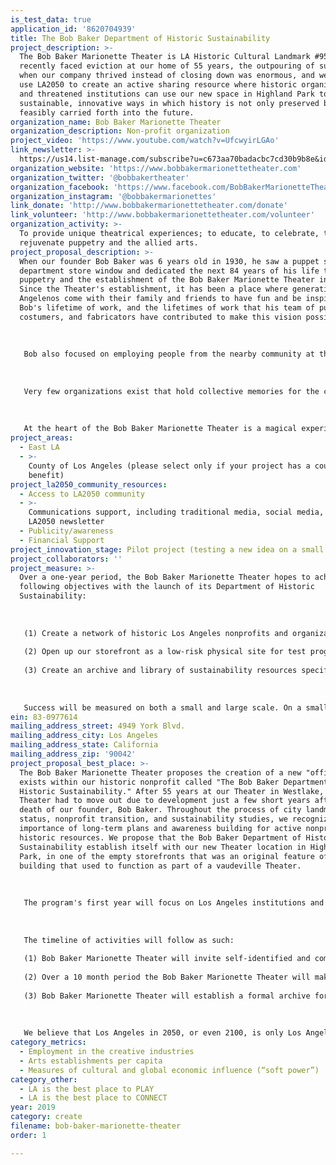 ```yaml
---
is_test_data: true
application_id: '8620704939'
title: The Bob Baker Department of Historic Sustainability
project_description: >-
  The Bob Baker Marionette Theater is LA Historic Cultural Landmark #958. Having
  recently faced eviction at our home of 55 years, the outpouring of support
  when our company thrived instead of closing down was enormous, and we want to
  use LA2050 to create an active sharing resource where historic organizations
  and threatened institutions can use our new space in Highland Park to explore
  sustainable, innovative ways in which history is not only preserved but
  feasibly carried forth into the future.
organization_name: Bob Baker Marionette Theater
organization_description: Non-profit organization
project_video: 'https://www.youtube.com/watch?v=UfcwyirLGAo'
link_newsletter: >-
  https://us14.list-manage.com/subscribe?u=c673aa70badacbc7cd30b9b8e&id=59ccf192e0
organization_website: 'https://www.bobbakermarionettetheater.com'
organization_twitter: '@bobbakertheater'
organization_facebook: 'https://www.facebook.com/BobBakerMarionetteTheater/'
organization_instagram: '@bobbakermarionettes'
link_donate: 'http://www.bobbakermarionettetheater.com/donate'
link_volunteer: 'http://www.bobbakermarionettetheater.com/volunteer'
organization_activity: >-
  To provide unique theatrical experiences; to educate, to celebrate, to
  rejuvenate puppetry and the allied arts.
project_proposal_description: >-
  When our founder Bob Baker was 6 years old in 1930, he saw a puppet show in a
  department store window and dedicated the next 84 years of his life to
  puppetry and the establishment of the Bob Baker Marionette Theater in 1963.
  Since the Theater's establishment, it has been a place where generations of
  Angelenos come with their family and friends to have fun and be inspired by
  Bob's lifetime of work, and the lifetimes of work that his team of puppeteers,
  costumers, and fabricators have contributed to make this vision possible. 
   
   
   
   Bob also focused on employing people from the nearby community at the Theater, leading to generations of kids in Westlake becoming involved at a very early age in the arts as torchbearers for a folk art in their community. One of our most senior puppeteers used to mow Bob's lawn when he was 7 years old and now is one fo the best marionette puppeteers on our staff who frequently hosts workshops for our staff and the neighborhood so they too can learn marionette puppetry. 
   
   
   
   Very few organizations exist that hold collective memories for the city of Los Angeles, whether they were the site of someone's first job or a family Christmas tradition for the last 50 years. The Bob Baker Marionette Theater has always dedicated itself to being a place that can be enjoyed across generations, as charming for a 5 year old as it is for a 50 year old. Increasingly, having identified the changing landscape of arts programming, the Theater has expanded its programming to include workshops for older kids and adults, and has begun partnering with other institutions across the city to illuminate Bob Baker's work in film, television, archives, and art. 
   
   
   
   At the heart of the Bob Baker Marionette Theater is a magical experience for a child that they carry with them forever. We are dedicated to taking that inspiration and fostering it throughout their life through performances, workshops, costumes, movie screenings, and more as that child grows up and becomes a contributor in his or her own community.
project_areas:
  - East LA
  - >-
    County of Los Angeles (please select only if your project has a countywide
    benefit)
project_la2050_community_resources:
  - Access to LA2050 community
  - >-
    Communications support, including traditional media, social media, and
    LA2050 newsletter
  - Publicity/awareness
  - Financial Support
project_innovation_stage: Pilot project (testing a new idea on a small scale to prove feasibility)
project_collaborators: ''
project_measure: >-
  Over a one-year period, the Bob Baker Marionette Theater hopes to achieve the
  following objectives with the launch of its Department of Historic
  Sustainability: 
   
   
   
   (1) Create a network of historic Los Angeles nonprofits and organizations that are actively continuing to further their mission and provide programming across the city. 
   
   (2) Open up our storefront as a low-risk physical site for test programming, research, and skill-building. 
   
   (3) Create an archive and library of sustainability resources specifically geared towards historic organizations. 
   
   
   
   Success will be measured on both a small and large scale. On a small scale we hope to see historic groups using best practices in grant writing techniques, organizational infrastructure, programming, archival, and outreach. On a large scale level, we hope that priorities within the city and across all of Los Angeles pivot so that there are clear initiatives and resources available to help support history before it disappears. The Bob Baker Marionette Theater will conduct both intake and exit interviews with all organizations they interact with to make sure that the anticipated and unanticipated needs of these historic groups are being met, and with their permission we will include all of the data and roundtable discussion transcriptions in the publicly accessible archive.
ein: 83-0977614
mailing_address_street: 4949 York Blvd.
mailing_address_city: Los Angeles
mailing_address_state: California
mailing_address_zip: '90042'
project_proposal_best_place: >-
  The Bob Baker Marionette Theater proposes the creation of a new "office" that
  exists within our historic nonprofit called "The Bob Baker Department of
  Historic Sustainability." After 55 years at our Theater in Westlake, the
  Theater had to move out due to development just a few short years after the
  death of our founder, Bob Baker. Throughout the process of city landmark
  status, nonprofit transition, and sustainability studies, we recognized the
  importance of long-term plans and awareness building for active nonprofits and
  historic resources. We propose that the Bob Baker Department of Historic
  Sustainability establish itself with our new Theater location in Highland
  Park, in one of the empty storefronts that was an original feature of the 1923
  building that used to function as part of a vaudeville Theater. 
   
   
   
   The program's first year will focus on Los Angeles institutions and organizations that are all facing challenges responding to issues of gentrification, climbing rents, attendance and program vitality, and archive/collection management. Our primary focus will be on organizations that self-identify as long-time bearers of Los Angeles cultural history, whether it is in the form of a tangible collection or an ongoing service that has historically benefitted the population of Los Angeles. Intrinsic to this project is also publicly accessible programs, conversations, and discussions to hear first and foremost what the people of Los Angeles value and want to see. 
   
   
   
   The timeline of activities will follow as such:
   
   (1) Bob Baker Marionette Theater will invite self-identified and community-identified historic cultural organizations for a series of round-table discussions to identify the most pressing and specific issues facing them today.
   
   (2) Over a 10 month period the Bob Baker Marionette Theater will make its storefront available, free of charge, for visiting historic organizations to take up residence and work collaboratively with the Bob Baker Marionette Theater and the surrounding historic community of Highland Park to research and encourage methods of sustainability and long-term success in their communities. During this process the Theater will share methods they have used to move and continue operations, and the Theater's Development team will lead workshops in grant writing and nonprofit sustainability. 
   
   (3) Bob Baker Marionette Theater will establish a formal archive for their Department of Historic Sustainability, gathering efforts and lessons from the 10 month period, and creating an openly browsable library that focuses on nonprofit sustainability, historic preservation, and responsive programming. 
   
   
   
   We believe that Los Angeles in 2050, or even 2100, is only Los Angeles if we find a way to carry our history into the future. We don't want to just see historic organizations exist, but we want to see them thrive and continue to influence our culture with continued employment and artistic contributions.
category_metrics:
  - Employment in the creative industries
  - Arts establishments per capita
  - Measures of cultural and global economic influence (“soft power”)
category_other:
  - LA is the best place to PLAY
  - LA is the best place to CONNECT
year: 2019
category: create
filename: bob-baker-marionette-theater
order: 1

---
```

